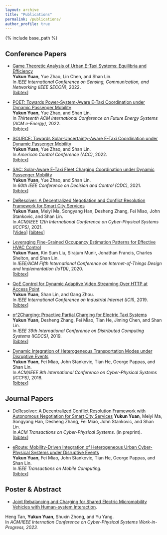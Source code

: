 ```yaml
---
layout: archive
title: "Publications"
permalink: /publications/
author_profile: true
---
```


{% include base_path %}


## Conference Papers

* [Game Theoretic Analysis of Urban E-Taxi Systems: Equilibria and Efficiency]()    
    **Yukun Yuan**, Yue Zhao, Lin Chen, and Shan Lin.      
   In <i>IEEE International Conference on Sensing, Communication, and Networking (IEEE SECON)</i>, 2022.                           
    [<a href="javascript:void(0)" onclick="(function(target, id) { if ($('#' + id).css('display') == 'block') { $('#' + id).hide('fast'); $(target).text('bibtex') } else { $('#' + id).show('fast'); $(target).text('bibtex▲') } })(this, 'bibtex-poet');">bibtex</a>]
<div id="bibtex-poet" style="display:none">
<pre>
</pre></div> 

* [POET: Towards Power-System-Aware E-Taxi Coordination under Dynamic Passenger Mobility](http://www.ece.sunysb.edu/~yzhao/YZL_eEnergy22.pdf)    
    **Yukun Yuan**, Yue Zhao, and Shan Lin.      
   In <i>Thirteenth ACM International Conference on Future Energy Systems (ACM e-Energy)</i>, 2022.                           
    [<a href="javascript:void(0)" onclick="(function(target, id) { if ($('#' + id).css('display') == 'block') { $('#' + id).hide('fast'); $(target).text('bibtex') } else { $('#' + id).show('fast'); $(target).text('bibtex▲') } })(this, 'bibtex-poet');">bibtex</a>]
<div id="bibtex-poet" style="display:none">
<pre>@inproceedings{poet,
author = {Yuan, Yukun and Zhao, Yue and Lin, Shan},
title = {POET: Towards Power-System-Aware e-Taxi Coordination under Dynamic Passenger Mobility},
year = {2022},
isbn = {9781450393973},
publisher = {Association for Computing Machinery},
address = {New York, NY, USA},
url = {https://doi.org/10.1145/3538637.3538870},
doi = {10.1145/3538637.3538870},
pages = {406–417},
numpages = {12},
keywords = {coordination, passenger mobility, power systems, electric taxis},
location = {Virtual Event},
series = {e-Energy '22}
}
</pre></div> 


* [SOURCE: Towards Solar-Uncertainty-Aware E-Taxi Coordination under Dynamic Passenger Mobility](http://www.ece.sunysb.edu/~yzhao/YZL_ACC22.pdf)    
    **Yukun Yuan**, Yue Zhao, and Shan Lin.      
    In <i>American Control Conference (ACC)</i>, 2022.                           
    [<a href="javascript:void(0)" onclick="(function(target, id) { if ($('#' + id).css('display') == 'block') { $('#' + id).hide('fast'); $(target).text('bibtex') } else { $('#' + id).show('fast'); $(target).text('bibtex▲') } })(this, 'bibtex-yuan2022source');">bibtex</a>]
<div id="bibtex-yuan2022source" style="display:none">
<pre>@inproceedings{yuan2022source,
  title={SOURCE: Towards Solar-Uncertainty-Aware E-Taxi Coordination under Dynamic Passenger Mobility},
  author={Yuan, Yukun and Zhao, Yue and Lin, Shan},
  booktitle={American Control Conference (ACC)},
  year={2022}
}
</pre></div>  

* [SAC: Solar-Aware E-Taxi Fleet Charging Coordination under Dynamic Passenger Mobility](http://www.ece.sunysb.edu/~yzhao/YZL_CDC21.pdf)    
    **Yukun Yuan**, Yue Zhao, and Shan Lin.      
    In <i>60th IEEE Conference on Decision and Control (CDC)</i>, 2021.                           
    [<a href="javascript:void(0)" onclick="(function(target, id) { if ($('#' + id).css('display') == 'block') { $('#' + id).hide('fast'); $(target).text('bibtex') } else { $('#' + id).show('fast'); $(target).text('bibtex▲') } })(this, 'bibtex-yuan2021sac');">bibtex</a>]
<div id="bibtex-yuan2021sac" style="display:none">
<pre>@inproceedings{yuan2021sac,
  title={Sac: Solar-aware e-taxi fleet charging coordination under dynamic passenger mobility},
  author={Yuan, Yukun and Zhao, Yue and Lin, Shan},
  booktitle={2021 60th IEEE Conference on Decision and Control (CDC)},
  pages={2071--2078},
  year={2021},
  organization={IEEE}
}
</pre></div>  

* [DeResolver: A Decentralized Negotiation and Conflict Resolution Framework for Smart City Services](https://songyanghan.com/publication/iccps2021/iccps2021.pdf)    
    **Yukun Yuan**, Meiyi Ma, Songyang Han, Desheng Zhang, Fei Miao, John Stankovic, and Shan Lin.     
    In <i>ACM/IEEE 12th International Conference on Cyber-Physical Systems (ICCPS)</i>, 2021.                           
  [[Video](https://www.youtube.com/watch?v=XwYH2vryn-I&list=PLU5v7d2COwkBYC4vc4MnSZbAdap79YKMJ&index=3)] [<a href="javascript:void(0)" onclick="(function(target, id) { if ($('#' + id).css('display') == 'block') { $('#' + id).hide('fast'); $(target).text('bibtex') } else { $('#' + id).show('fast'); $(target).text('bibtex▲') } })(this, 'bibtex-yuan2021deresolver');">bibtex</a>]
<div id="bibtex-yuan2021deresolver" style="display:none">
<pre>@inproceedings{yuan2021deresolver,
  title={DeResolver: a decentralized negotiation and conflict resolution framework for smart city services},
  author={Yuan, Yukun and Ma, Meiyi and Han, Songyang and Zhang, Desheng and Miao, Fei and Stankovic, John and Lin, Shan},
  booktitle={Proceedings of the ACM/IEEE 12th International Conference on Cyber-Physical Systems},
  pages={98--109},
  year={2021}
}
</pre></div>  

* [Leveraging Fine-Grained Occupancy Estimation Patterns for Effective HVAC Control](http://www.ece.stonybrook.edu/~slin/Publications/IoTDI2020.pdf)    
    **Yukun Yuan**, Kin Sum Liu, Sirajum Munir, Jonathan Francis, Charles Shelton, and Shan Lin.    
    In <i>IEEE/ACM Fifth International Conference on Internet-of-Things Design and Implementation (IoTDI)</i>, 2020.                           
    [<a href="javascript:void(0)" onclick="(function(target, id) { if ($('#' + id).css('display') == 'block') { $('#' + id).hide('fast'); $(target).text('bibtex') } else { $('#' + id).show('fast'); $(target).text('bibtex▲') } })(this, 'bibtex-yuan2020leveraging');">bibtex</a>]
<div id="bibtex-yuan2020leveraging" style="display:none">
<pre>@inproceedings{yuan2020leveraging,
  title={Leveraging fine-grained occupancy estimation patterns for effective HVAC control},
  author={Yuan, Yukun and Liu, Kin Sum and Munir, Sirajum and Francis, Jonathan and Shelton, Charles and Lin, Shan},
  booktitle={2020 IEEE/ACM Fifth International Conference on Internet-of-Things Design and Implementation (IoTDI)},
  pages={92--103},
  year={2020},
  organization={IEEE}
}
</pre></div>  

* [QoE Control for Dynamic Adaptive Video Streaming Over HTTP at Access Point](https://gzhou.pages.wm.edu/wp-content/blogs.dir/5736/files/sites/13/2017/12/ICII19.pdf)    
    **Yukun Yuan**, Shan Lin, and Gang Zhou.    
    In <i>IEEE International Conference on Industrial Internet (ICII)</i>, 2019.                           
    [<a href="javascript:void(0)" onclick="(function(target, id) { if ($('#' + id).css('display') == 'block') { $('#' + id).hide('fast'); $(target).text('bibtex') } else { $('#' + id).show('fast'); $(target).text('bibtex▲') } })(this, 'bibtex-yuan2019qoe');">bibtex</a>]
<div id="bibtex-yuan2019qoe" style="display:none">
<pre>@inproceedings{yuan2019qoe,
  title={QoE Control for Dynamic Adaptive Video Streaming Over HTTP at Access Point},
  author={Yuan, Yukun and Lin, Shan and Zhou, Gang},
  booktitle={2019 IEEE International Conference on Industrial Internet (ICII)},
  pages={268--277},
  year={2019},
  organization={IEEE}
}
</pre></div>  

* [p^2Charging: Proactive Partial Charging for Electric Taxi Systems](https://people.cs.rutgers.edu/~dz220/paper/p%5E2Charging.pdf)    
    **Yukun Yuan**, Desheng Zhang, Fei Miao, Tian He, Jiming Chen, and Shan Lin.  
    In <i>IEEE 39th International Conference on Distributed Computing Systems (ICDCS)</i>, 2019.                           
    [<a href="javascript:void(0)" onclick="(function(target, id) { if ($('#' + id).css('display') == 'block') { $('#' + id).hide('fast'); $(target).text('bibtex') } else { $('#' + id).show('fast'); $(target).text('bibtex▲') } })(this, 'bibtex-8885097');">bibtex</a>]
<div id="bibtex-8885097" style="display:none">
<pre>@INPROCEEDINGS{8885097,  
author={Yuan, Yukun and Zhang, Desheng and Miao, Fei and Chen, Jimin and He, Tian and Lin, Shan},  
booktitle={2019 IEEE 39th International Conference on Distributed Computing Systems (ICDCS)},   
title={p^2Charging: Proactive Partial Charging for Electric Taxi Systems},   
year={2019}, 
pages={688-699},  
doi={10.1109/ICDCS.2019.00074}}
</pre></div>  

* [Dynamic Integration of Heterogeneous Transportation Modes under Disruptive Events](https://people.cs.rutgers.edu/~dz220/paper/p%5E2Charging.pdf)    
    **Yukun Yuan**, Fei Miao, John Stankovic, Tian He, George Pappas, and Shan Lin.    
    In <i>ACM/IEEE 9th International Conference on Cyber-Physical Systems (ICCPS)</i>, 2018.                           
    [<a href="javascript:void(0)" onclick="(function(target, id) { if ($('#' + id).css('display') == 'block') { $('#' + id).hide('fast'); $(target).text('bibtex') } else { $('#' + id).show('fast'); $(target).text('bibtex▲') } })(this, 'bibtex-yuan2018dynamic');">bibtex</a>]
<div id="bibtex-yuan2018dynamic" style="display:none">
<pre>@inproceedings{yuan2018dynamic,
  title={Dynamic integration of heterogeneous transportation modes under disruptive events},
  author={Yuan, Yukun and Zhang, Desheng and Miao, Fei and Stankovic, John A and He, Tian and Pappas, George and Lin, Shan},
  booktitle={2018 ACM/IEEE 9th International Conference on Cyber-Physical Systems (ICCPS)},
  pages={65--76},
  year={2018},
  organization={IEEE}
}
</pre></div>  


## Journal Papers


* [DeResolver: A Decentralized Conflict Resolution Framework with Autonomous Negotiation for Smart City Services](https://dl.acm.org/doi/abs/10.1145/3529096)
    **Yukun Yuan**, Meiyi Ma, Songyang Han, Desheng Zhang, Fei Miao, John Stankovic, and Shan Lin.     
    In <i>ACM Transactions on Cyber-Physical Systems.</i> (in preprint).                           
 [<a href="javascript:void(0)" onclick="(function(target, id) { if ($('#' + id).css('display') == 'block') { $('#' + id).hide('fast'); $(target).text('bibtex') } else { $('#' + id).show('fast'); $(target).text('bibtex▲') } })(this, 'bibtex-deresolvertcps');">bibtex</a>]
<div id="bibtex-deresolvertcps" style="display:none">
<pre>@article{deresolvertcps,
author = {Yuan, Yukun and Ma, Meiyi and Han, Songyang and Zhang, Desheng and Miao, Fei and Stankovic, John and Lin, Shan},
title = {DeResolver: A Decentralized Conflict Resolution Framework with Autonomous Negotiation for Smart City Services},
year = {2022},
publisher = {Association for Computing Machinery},
address = {New York, NY, USA},
issn = {2378-962X},
url = {https://doi.org/10.1145/3529096},
doi = {10.1145/3529096},
note = {Just Accepted},
journal = {ACM Trans. Cyber-Phys. Syst.},
month = {mar},
keywords = {Smart Services, Decentralized Resolution, Conflicts across services, Multiple Services Negotiation.}
}
</pre></div>  


* [eRoute: Mobility-Driven Integration of Heterogeneous Urban Cyber-Physical Systems under Disruptive Events](https://ieeexplore.ieee.org/document/9462550)    
    **Yukun Yuan**, Fei Miao, John Stankovic, Tian He, George Pappas, and Shan Lin.    
    In <i>IEEE Transactions on Mobile Computing</i>.                           
    [<a href="javascript:void(0)" onclick="(function(target, id) { if ($('#' + id).css('display') == 'block') { $('#' + id).hide('fast'); $(target).text('bibtex') } else { $('#' + id).show('fast'); $(target).text('bibtex▲') } })(this, 'bibtex-eroute');">bibtex</a>]
<div id="bibtex-eroute" style="display:none">
<pre>@ARTICLE{eroute,  
author={Yuan, Yukun and Zhang, Desheng and Miao, Fei and Stankovic, John A. and He, Tian and Pappas, George and Lin, Shan},  
journal={IEEE Transactions on Mobile Computing},   
title={eRoute: Mobility-Driven Integration of Heterogeneous Urban Cyber-Physical Systems under Disruptive Events},   
year={2021},  volume={},  number={},  pages={1-1},  
doi={10.1109/TMC.2021.3091324}}
</pre></div>  

## Poster & Abstract


* [Joint Rebalancing and Charging for Shared Electric Micromobility Vehicles with Human-system Interaction](https://dl.acm.org/doi/abs/10.1145/3529096).
 
 Heng Tan, **Yukun Yuan**, Shuxin Zhong, and Yu Yang.     
    In <i>ACM/IEEE Internation Conference on Cyber-Physical Systems Work-in-Progress, 2023.</i>                           
  




